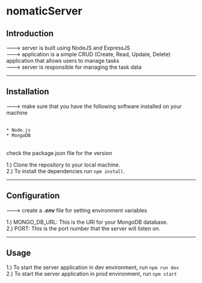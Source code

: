 # nomaticServer

 ## Introduction 

---> server is built using NodeJS and ExpressJS<br>
---> application is a simple CRUD (Create, Read, Update, Delete) application that allows users to manage tasks<br>
---> server is responsible for managing the task data<br>

___

## Installation 

---> make sure that you have the following software installed on your machine <br><br>
   
    * Node.js
    * MongoDB
   
 <br> check the package.json file for the version<br>
 
 1.) Clone the repository to your local machine.<br>
 2.) To install the dependencies run `npm install`.<br>
 
 ___
 
## Configuration
 
 ---> create a **_.env_** file for setting environment variables<br>
 
  1.) MONGO_DB_URL: This is the URI for your MongoDB database.<br>
  2.) PORT: This is the port number that the server will listen on.<br>
  
 ___
 
## Usage 
 
 1.) To start the server application in dev environment, run `npm run dev`<br>
 2.) To start the server application in prod environment, run `npm start`<br>
 
 
